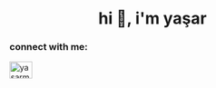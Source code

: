 <h1 align="center">hi 👋, i'm yaşar</h1>

<h3 align="left">connect with me:</h3>
<p align="left">
<a href="https://twitter.com/yasarmas963" target="blank"><img align="center" src="https://raw.githubusercontent.com/rahuldkjain/github-profile-readme-generator/master/src/images/icons/Social/twitter.svg" alt="yasarmas963" height="30" width="40" /></a>
</p>
